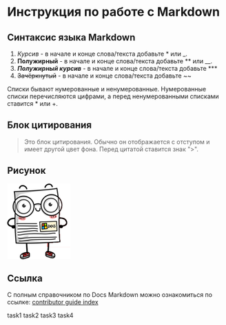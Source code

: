 # Инструкция по работе с Markdown
## Синтаксис языка Markdown

1. *Курсив* - в начале и конце слова/текста добавьте * или _.
2. **Полужирный** - в начале и конце слова/текста добавьте ** или __.
3. ***Полужирный курсив*** - в начале и конце слова/текста добавьте ***
4. ~~Зачёркнутый~~ - в начале и конце слова/текста добавьте ~~

Списки бывают нумерованные и ненумерованные. Нумерованные списки перечисляются цифрами, а перед ненумерованными списками ставится * или +. 

## Блок цитирования

>Это блок цитирования. Обычно он отображается с отступом и имеет другой цвет фона. Перед цитатой ставится знак ">".

## Рисунок
![alt text for image](Image.png)

## Ссылка
С полным справочником по Docs Markdown можно ознакомиться по ссылке: 
[contributor guide index](https://docs.microsoft.com/ru-ru/contribute/markdown-reference)

task1
task2
task3
task4